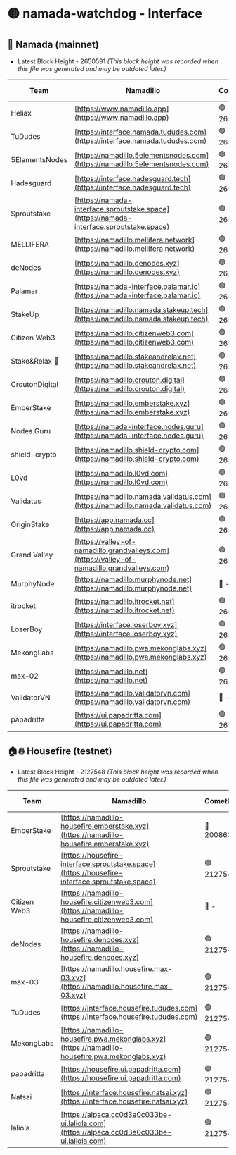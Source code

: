 # 🟡 namada-watchdog - Interface

## 🚀 Namada (mainnet)
- Latest Block Height - 2650591 *(This block height was recorded when this file was generated and may be outdated later.)*

| Team | Namadillo | CometBFT | Indexer | MASP Indexer |
|-|-|-|-|-|
| Heliax | [https://www.namadillo.app](https://www.namadillo.app) | 🟢 2650570 | 🟢 2650570 | 🟢 2650570 |
| TuDudes | [https://interface.namada.tududes.com](https://interface.namada.tududes.com) | 🟢 2650570 | 🟢 2650570 | 🟢 2650570 |
| 5ElementsNodes | [https://namadillo.5elementsnodes.com](https://namadillo.5elementsnodes.com) | 🟢 2650571 | 🟢 2650570 | 🟢 2650571 |
| Hadesguard | [https://interface.hadesguard.tech](https://interface.hadesguard.tech) | 🟢 2650571 | 🟢 2650571 | 🟢 2650571 |
| Sproutstake | [https://namada-interface.sproutstake.space](https://namada-interface.sproutstake.space) | 🟢 2650572 | 🟢 2650572 | 🟢 2650572 |
| MELLIFERA | [https://namadillo.mellifera.network](https://namadillo.mellifera.network) | 🟢 2650573 | 🟢 2650573 | 🟢 2650573 |
| deNodes | [https://namadillo.denodes.xyz](https://namadillo.denodes.xyz) | 🟢 2650574 | 🟢 2650574 | 🟢 2650574 |
| Palamar | [https://namada-interface.palamar.io](https://namada-interface.palamar.io) | 🟢 2650575 | 🟢 2650574 | 🟢 2650575 |
| StakeUp | [https://namadillo.namada.stakeup.tech](https://namadillo.namada.stakeup.tech) | 🟢 2650575 | 🟢 2650575 | 🟢 2650575 |
| Citizen Web3 | [https://namadillo.citizenweb3.com](https://namadillo.citizenweb3.com) | 🟢 2650576 | 🟢 2650576 | 🟢 2650576 |
| Stake&Relax 🦥 | [https://namadillo.stakeandrelax.net](https://namadillo.stakeandrelax.net) | 🟢 2650577 | 🟢 2650577 | 🟢 2650577 |
| CroutonDigital | [https://namadillo.crouton.digital](https://namadillo.crouton.digital) | 🟢 2650577 | 🟢 2650577 | 🟢 2650578 |
| EmberStake | [https://namadillo.emberstake.xyz](https://namadillo.emberstake.xyz) | 🟢 2650578 | 🟢 2650578 | 🟢 2650578 |
| Nodes.Guru | [https://namada-interface.nodes.guru](https://namada-interface.nodes.guru) | 🟢 2650578 | 🟢 2650578 | 🟢 2650579 |
| shield-crypto | [https://namadillo.shield-crypto.com](https://namadillo.shield-crypto.com) | 🟢 2650579 | 🟢 2650579 | 🟢 2650579 |
| L0vd | [https://namadillo.l0vd.com](https://namadillo.l0vd.com) | 🟢 2650580 | 🟢 2650580 | 🟢 2650580 |
| Validatus | [https://namadillo.namada.validatus.com](https://namadillo.namada.validatus.com) | 🟢 2650581 | 🟢 2650581 | 🟢 2650581 |
| OriginStake | [https://app.namada.cc](https://app.namada.cc) | 🟢 2650582 | 🟢 2650582 | 🟢 2650582 |
| Grand Valley | [https://valley-of-namadillo.grandvalleys.com](https://valley-of-namadillo.grandvalleys.com) | 🟢 2650583 | 🟢 2650583 | 🟢 2650583 |
| MurphyNode | [https://namadillo.murphynode.net](https://namadillo.murphynode.net) | 🔴 - | 🔴 - | 🔴 - |
| itrocket | [https://namadillo.itrocket.net](https://namadillo.itrocket.net) | 🟢 2650587 | 🟢 2650587 | 🟢 2650586 |
| LoserBoy | [https://interface.loserboy.xyz](https://interface.loserboy.xyz) | 🟢 2650587 | 🟢 2650587 | 🟢 2650587 |
| MekongLabs | [https://namadillo.pwa.mekonglabs.xyz](https://namadillo.pwa.mekonglabs.xyz) | 🟢 2650588 | 🟢 2650588 | 🟢 2650588 |
| max-02 | [https://namadillo.net](https://namadillo.net) | 🟢 2650589 | 🟢 2650589 | 🟢 2650589 |
| ValidatorVN | [https://namadillo.validatorvn.com](https://namadillo.validatorvn.com) | 🔴 - | 🔴 - | 🔴 - |
| papadritta | [https://ui.papadritta.com](https://ui.papadritta.com) | 🟢 2650591 | 🟢 2650591 | 🟢 2650591 |

## 🏠🔥 Housefire (testnet)
- Latest Block Height - 2127548 *(This block height was recorded when this file was generated and may be outdated later.)*

| Team | Namadillo | CometBFT | Indexer | MASP Indexer |
|-|-|-|-|-|
| EmberStake | [https://namadillo-housefire.emberstake.xyz](https://namadillo-housefire.emberstake.xyz) | 🔴 2008636 | 🔴 - | 🔴 - |
| Sproutstake | [https://housefire-interface.sproutstake.space](https://housefire-interface.sproutstake.space) | 🟢 2127542 | 🟢 2127542 | 🟢 2127542 |
| Citizen Web3 | [https://namadillo-housefire.citizenweb3.com](https://namadillo-housefire.citizenweb3.com) | 🔴 - | 🟢 2127544 | 🟢 2127544 |
| deNodes | [https://namadillo-housefire.denodes.xyz](https://namadillo-housefire.denodes.xyz) | 🟢 2127545 | 🟢 2127545 | 🟢 2127545 |
| max-03 | [https://namadillo.housefire.max-03.xyz](https://namadillo.housefire.max-03.xyz) | 🟢 2127545 | 🟢 2127545 | 🟢 2127546 |
| TuDudes | [https://interface.housefire.tududes.com](https://interface.housefire.tududes.com) | 🟢 2127546 | 🟢 2127546 | 🟢 2127546 |
| MekongLabs | [https://namadillo-housefire.pwa.mekonglabs.xyz](https://namadillo-housefire.pwa.mekonglabs.xyz) | 🟢 2127546 | 🟢 2127546 | 🟢 2127547 |
| papadritta | [https://housefire.ui.papadritta.com](https://housefire.ui.papadritta.com) | 🟢 2127547 | 🟢 2127547 | 🟢 2127547 |
| Natsai | [https://interface.housefire.natsai.xyz](https://interface.housefire.natsai.xyz) | 🟢 2127548 | 🟢 2127548 | 🟢 2127548 |
| laliola | [https://alpaca.cc0d3e0c033be-ui.laliola.com](https://alpaca.cc0d3e0c033be-ui.laliola.com) | 🟢 2127548 | 🟢 2127548 | 🟢 2127549 |

